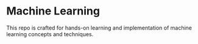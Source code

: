 # Machine Learning 

This repo is crafted for hands-on learning and implementation of machine learning concepts and techniques.
